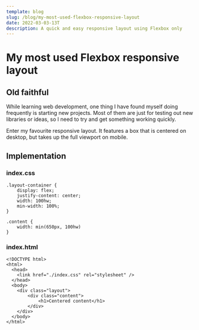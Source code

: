 ```yaml
---
template: blog
slug: /blog/my-most-used-flexbox-responsive-layout
date: 2022-03-03-13T
description: A quick and easy responsive layout using Flexbox only
---
```


# My most used Flexbox responsive layout

## Old faithful
While learning web development, one thing I have found myself
doing frequently is starting new projects. Most of them are 
just for testing out new libraries or ideas, so I need to try and
get something working quickly.  
  
Enter my favourite responsive layout. It features a box 
that is centered on desktop, but takes up the full viewport
on mobile.

## Implementation
### index.css
    .layout-container { 
        display: flex;
        justify-content: center;
        width: 100hw;
        min-width: 100%;
    }

    .content {
        width: min(650px, 100hw)
    }    
### index.html
    <!DOCTYPE html>
    <html>
      <head>
        <link href="./index.css" rel="stylesheet" />
      </head>
      <body>
        <div class="layout">
            <div class="content">
                <h1>Centered content</h1>
            </div>
        </div>
      </body>
    </html>
